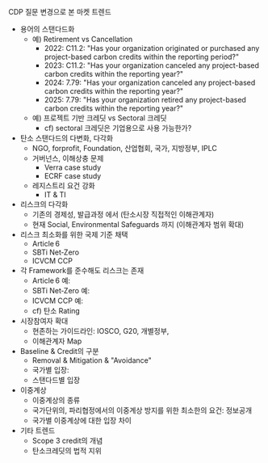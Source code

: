 CDP 질문 변경으로 본 마켓 트렌드 
- 용어의 스탠다드화 
    - 예) Retirement vs Cancellation 
        - 2022: C11.2: "Has your organization originated or purchased any project-based carbon credits within the reporting period?"
        - 2023: C11.2: "Has your organization canceled any project-based carbon credits within the reporting year?"
        - 2024: 7.79: "Has your organization canceled any project-based carbon credits within the reporting year?"
        - 2025: 7.79: "Has your organization retired any project-based carbon credits within the reporting year?"
    - 예) 프로젝트 기반 크레딧 vs Sectoral 크레딧
        - cf) sectoral 크레딧은 기업용으로 사용 가능한가? 
- 탄소 스탠다드의 다변화, 다각화
    - NGO, forprofit, Foundation, 산업협회, 국가, 지방정부, IPLC
    - 거버넌스, 이해상충 문제 
       - Verra case study
       - ECRF case study
    - 레지스트리 요건 강화
        - IT & TI 
- 리스크의 다각화 
    - 기존의 경제성, 발급과정 에서 (탄소시장 직접적인 이해관계자)
    - 현재 Social, Environmental Safeguards 까지 (이해관계자 범위 확대)
- 리스크 최소화를 위한 국제 기준 채택
    - Article 6
    - SBTi Net‑Zero
    - ICVCM CCP
- 각 Framework를 준수해도 리스크는 존재 
    - Article 6 예: 
    - SBTi Net‑Zero 예: 
    - ICVCM CCP 예:
    - cf) 탄소 Rating 
- 시장참여자 확대
    - 현존하는 가이드라인: IOSCO, G20, 개별정부, 
    - 이해관계자 Map
- Baseline & Credit의 구분
    - Removal & Mitigation & "Avoidance"
    - 국가별 입장: 
    - 스탠다드별 입장 
- 이중계상
    - 이중계상의 종류 
    - 국가단위의, 파리협정에서의 이중계상 방지를 위한 최소한의 요건: 정보공개
    - 국가별 이중계상에 대한 입장 차이
- 기타 트렌드
    - Scope 3 credit의 개념
    - 탄소크레딧의 법적 지위 